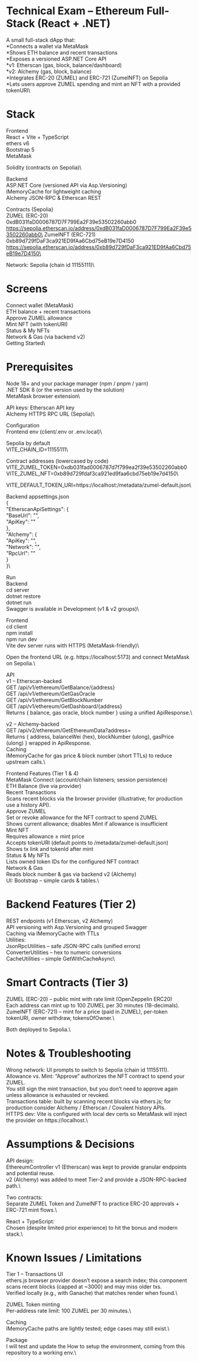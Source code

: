 # Technical Exam – Ethereum Full-Stack (React + .NET)

A small full-stack dApp that:<br />
  *Connects a wallet via MetaMask<br />
  *Shows ETH balance and recent transactions\
  *Exposes a versioned ASP.NET Core API\
      *v1: Etherscan (gas, block, balance/dashboard)\
      *v2: Alchemy (gas, block, balance)\
  *Integrates ERC-20 (ZUMEL) and ERC-721 (ZumelNFT) on Sepolia\
  *Lets users approve ZUMEL spending and mint an NFT with a provided tokenURI\

# Stack
  Frontend\
    React + Vite + TypeScript\
    ethers v6\
    Bootstrap 5\
    MetaMask

Solidity (contracts on Sepolia)\

Backend\
  ASP.NET Core (versioned API via Asp.Versioning)\
  IMemoryCache for lightweight caching\
  Alchemy JSON-RPC & Etherscan REST

Contracts (Sepolia)\
  ZUMEL (ERC-20)\
      0xdB031faD0006787D7F799Ea2F39e53502260abb0\
      https://sepolia.etherscan.io/address/0xdB031faD0006787D7F799Ea2F39e53502260abb0\
  ZumelNFT (ERC-721)\
      0xb89d729fDaF3ca921ED9fAa6Cbd75eB19e7D4150\
      https://sepolia.etherscan.io/address/0xb89d729fDaF3ca921ED9fAa6Cbd75eB19e7D4150\

  Network: Sepolia (chain id 11155111)\

# Screens
  Connect wallet (MetaMask)\
  ETH balance + recent transactions\
  Approve ZUMEL allowance\
  Mint NFT (with tokenURI)\
  Status & My NFTs\
  Network & Gas (via backend v2)\
  Getting Started\

# Prerequisites
  Node 18+ and your package manager (npm / pnpm / yarn)\
  .NET SDK 8 (or the version used by the solution)\
  MetaMask browser extension\

API keys:
  Etherscan API key\
  Alchemy HTTPS RPC URL (Sepolia)\

Configuration\
  Frontend env (client/.env or .env.local)\

Sepolia by default\
VITE_CHAIN_ID=11155111\

Contract addresses (lowercased by code)\
VITE_ZUMEL_TOKEN=0xdb031fad0006787d7f799ea2f39e53502260abb0\
VITE_ZUMEL_NFT=0xb89d729fdaf3ca921ed9faa6cbd75eb19e7d4150\

VITE_DEFAULT_TOKEN_URI=https://localhost:<your-api-port>/metadata/zumel-default.json\


Backend appsettings.json\
{\
  "EtherscanApiSettings": {\
    "BaseUrl": "",\
    "ApiKey": ""\
  },\
  "Alchemy": {\
    "ApiKey": "",\
    "Network": "",\
    "RpcUrl": ""\
  }\
}\



Run\
  Backend\
    cd server\
    dotnet restore\
    dotnet run\
Swagger is available in Development (v1 & v2 groups)\

  Frontend\
    cd client\
    npm install\
    npm run dev\
Vite dev server runs with HTTPS (MetaMask-friendly)\

Open the frontend URL (e.g. https://localhost:5173) and connect MetaMask on Sepolia.\

API\
  v1 – Etherscan-backed\
      GET /api/v1/ethereum/GetBalance/{address}\
      GET /api/v1/ethereum/GetGasOracle\
      GET /api/v1/ethereum/GetBlockNumber\
      GET /api/v1/ethereum/GetDashboard/{address}\
          Returns { balance, gas oracle, block number } using a unified ApiResponse<T>.\

  v2 – Alchemy-backed\
      GET /api/v2/ethereum/GetEthereumData?address=<addr>\
          Returns { address, balanceWei (hex), blockNumber (ulong), gasPrice (ulong) } wrapped in ApiResponse<T>.\
Caching\
  IMemoryCache for gas price & block number (short TTLs) to reduce upstream calls.\

Frontend Features (Tier 1 & 4)\
  MetaMask Connect (account/chain listeners; session persistence)\
      ETH Balance (live via provider)\
  Recent Transactions\
      Scans recent blocks via the browser provider (illustrative; for production use a history API).\
  Approve ZUMEL\
      Set or revoke allowance for the NFT contract to spend ZUMEL\
      Shows current allowance; disables Mint if allowance is insufficient\
  Mint NFT\
      Requires allowance ≥ mint price\
      Accepts tokenURI (default points to /metadata/zumel-default.json)\
      Shows tx link and tokenId after mint\
      Status & My NFTs\
  Lists owned token IDs for the configured NFT contract\
      Network & Gas\
      Reads block number & gas via backend v2 (Alchemy)\
      UI: Bootstrap – simple cards & tables.\

# Backend Features (Tier 2)
  REST endpoints (v1 Etherscan, v2 Alchemy)\
  API versioning with Asp.Versioning and grouped Swagger\
  Caching via IMemoryCache with TTLs\
  Utilities:\
    JsonRpcUtilities – safe JSON-RPC calls (unified errors)\
    ConverterUtilities – hex to numeric conversions\
    CacheUtilities – simple GetWithCacheAsync\

# Smart Contracts (Tier 3)
  ZUMEL (ERC-20) – public mint with rate limit (OpenZeppelin ERC20)\
                   Each address can mint up to 100 ZUMEL per 30 minutes (18-decimals).\
  ZumelNFT (ERC-721) – mint for a price (paid in ZUMEL), per-token tokenURI, owner withdraw, tokensOfOwner.\

  Both deployed to Sepolia.\

# Notes & Troubleshooting
  Wrong network: UI prompts to switch to Sepolia (chain id 11155111).\
  Allowance vs. Mint: “Approve” authorizes the NFT contract to spend your ZUMEL.\
                      You still sign the mint transaction, but you don’t need to approve again unless allowance is exhausted or revoked.\
  Transactions table: built by scanning recent blocks via ethers.js; for production consider Alchemy / Etherscan / Covalent history APIs.\
  HTTPS dev: Vite is configured with local dev certs so MetaMask will inject the provider on https://localhost.\

# Assumptions & Decisions

API design:\
    EthereumController v1 (Etherscan) was kept to provide granular endpoints and potential reuse.\
    v2 (Alchemy) was added to meet Tier-2 and provide a JSON-RPC-backed path.\

Two contracts: \
    Separate ZUMEL Token and ZumelNFT to practice ERC-20 approvals + ERC-721 mint flows.\

React + TypeScript:\
    Chosen (despite limited prior experience) to hit the bonus and modern stack.\

# Known Issues / Limitations

Tier 1 – Transactions UI\
    ethers.js browser provider doesn’t expose a search index; this component scans recent blocks (capped at ~3000) and may miss older txs.\
    Verified locally (e.g., with Ganache) that matches render when found.\

ZUMEL Token minting\
    Per-address rate limit: 100 ZUMEL per 30 minutes.\

Caching\
    IMemoryCache paths are lightly tested; edge cases may still exist.\

Package\
    I will test and update the How to setup the environment, coming from this repository to a working env.\




